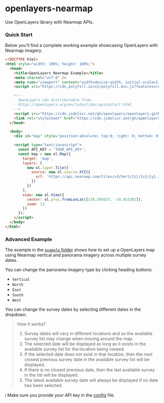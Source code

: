 # openlayers-nearmap
Use OpenLayers library with Nearmap APIs.

### Quick Start
Below you'll find a complete working example showcasing OpenLayers with Nearmap imagery.

```html
<!DOCTYPE html>
<html style="width: 100%; height: 100%;">
  <head>
    <title>OpenLayers Nearmap Example</title>
    <meta charset="utf-8" />
    <meta name="viewport" content="width=device-width, initial-scale=1.0">
    <script src="https://cdn.polyfill.io/v2/polyfill.min.js?features=requestAnimationFrame,Element.prototype.classList"></script>

    <!--
      OpenLayers cdn distributable from:
      https://openlayers.org/en/latest/doc/quickstart.html
    -->
    <script src="https://cdn.jsdelivr.net/gh/openlayers/openlayers.github.io@master/en/v6.1.1/build/ol.js"></script>
    <link rel="stylesheet" href="https://cdn.jsdelivr.net/gh/openlayers/openlayers.github.io@master/en/v6.1.1/css/ol.css" type="text/css">
  </head>

  <body>
    <div id="map" style="position:absolute; top:0; right: 0; bottom: 0; left:0;"></div>

    <script type="text/javascript">
      const API_KEY = 'YOUR_API_KEY';
      const map = new ol.Map({
        target: 'map',
        layers: [
          new ol.layer.Tile({
            source: new ol.source.XYZ({
              url: 'https://api.nearmap.com/tiles/v3/Vert/{z}/{x}/{y}.img?tertiary=satellite&apikey=' + API_KEY
            })
          })
        ],
        view: new ol.View({
          center: ol.proj.fromLonLat([138.595637, -34.915302]),
          zoom: 13
        })
      });
    </script>
  </body>
</html>
```

### Advanced Example

The example in the [`example` folder](./example/) shows how to set up a OpenLayers map using Nearmap vertical and panorama imagery across multiple survey dates.

You can change the panorama imagery type by clicking heading buttons:

- `Vertical`
- `North`
- `East`
- `South`
- `West`

You can change the survey dates by selecting different dates in the dropdown.

> How it works?
>
> 1. Survey dates will vary in different locations and so the available survey list may change when moving around the map. 
> 2. The selected date will be displayed as long as it exists in the available survey list for the location being viewed. 
> 3. If the selected date does not exist in that location, then the next closest previous survey date in the available survey list will be displayed.
> 4. If there is no closest previous date, then the last available survey in the list will be displayed.
> 5. The latest available survey date will always be displayed if no date has been selected.

ℹ️ Make sure you provide your API key in the [config](./example/config.js) file.
